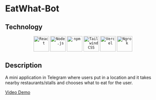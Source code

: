 # EatWhat-Bot
## Technology

<div align="center">
	<code><img width="50" src="https://user-images.githubusercontent.com/25181517/183897015-94a058a6-b86e-4e42-a37f-bf92061753e5.png" alt="React" title="React"/></code>
	<code><img width="50" src="https://user-images.githubusercontent.com/25181517/183568594-85e280a7-0d7e-4d1a-9028-c8c2209e073c.png" alt="Node.js" title="Node.js"/></code>
	<code><img width="50" src="https://user-images.githubusercontent.com/25181517/121401671-49102800-c959-11eb-9f6f-74d49a5e1774.png" alt="npm" title="npm"/></code>
	<code><img width="50" src="https://cdn.jsdelivr.net/gh/devicons/devicon@latest/icons/tailwindcss/tailwindcss-original.svg" alt="Tailwind CSS" title="Tailwind CSS"/></code>
    <code><img width="50" src="https://cdn.jsdelivr.net/gh/devicons/devicon@latest/icons/vercel/vercel-original-wordmark.svg" alt="Vercel" title="Vercel"/></code>
    <code><img width="50" src="https://www.google.com/url?sa=i&url=https%3A%2F%2Fbrandfetch.com%2Fngrok.com&psig=AOvVaw392LGSsP1EfJv14ku-91MY&ust=1737819331698000&source=images&cd=vfe&opi=89978449&ved=0CBQQjRxqFwoTCIi6tdHXjosDFQAAAAAdAAAAABAE" alt="Ngrok" title="Ngrok"/></code>
</div>

## Description

A mini application in Telegram where users put in a location and it takes nearby restaurants/stalls and chooses what to eat for the user.

[Video Demo](https://www.youtube.com/watch?v=qvdMAfdqRR4)

